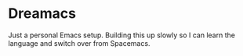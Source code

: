 # Dreamacs

Just a personal Emacs setup.
Building this up slowly so I can learn the language and switch over from Spacemacs.